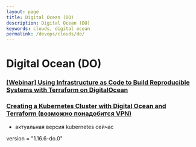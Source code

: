 ```yaml
---
layout: page
title: Digital Ocean (DO)
description: Digital Ocean (DO)
keywords: clouds, digital ocean
permalink: /devops/clouds/do/
---
```


# Digital Ocean (DO)

### [[Webinar] Using Infrastructure as Code to Build Reproducible Systems with Terraform on DigitalOcean](/devops/clouds/do/terraform/)

### [Creating a Kubernetes Cluster with Digital Ocean and Terraform (возможно понадобится VPN)](https://ponderosa.io/blog/kubernetes/2019/03/13/terraform-cluster-create/)

-   актуальная версия kubernetes сейчас

version = "1.16.6-do.0"
